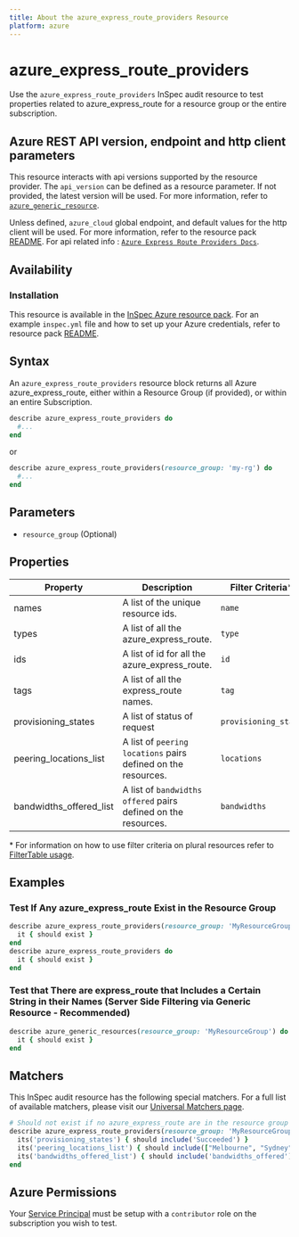 ```yaml
---
title: About the azure_express_route_providers Resource
platform: azure
---
```


# azure_express_route_providers

Use the `azure_express_route_providers` InSpec audit resource to test properties related to azure_express_route for a resource group or the entire subscription.

## Azure REST API version, endpoint and http client parameters

This resource interacts with api versions supported by the resource provider.
The `api_version` can be defined as a resource parameter.
If not provided, the latest version will be used.
For more information, refer to [`azure_generic_resource`](azure_generic_resource.md).

Unless defined, `azure_cloud` global endpoint, and default values for the http client will be used.
For more information, refer to the resource pack [README](../../README.md).
For api related info : [`Azure Express Route Providers Docs`](https://docs.microsoft.com/en-us/rest/api/expressroute/express-route-service-providers/list).

## Availability

### Installation

This resource is available in the [InSpec Azure resource pack](https://github.com/inspec/inspec-azure). 
For an example `inspec.yml` file and how to set up your Azure credentials, refer to resource pack [README](../../README.md#Service-Principal).

## Syntax

An `azure_express_route_providers` resource block returns all Azure azure_express_route, either within a Resource Group (if provided), or within an entire Subscription.
```ruby
describe azure_express_route_providers do
  #...
end
```
or
```ruby
describe azure_express_route_providers(resource_group: 'my-rg') do
  #...
end
```
## Parameters

- `resource_group` (Optional)

## Properties

|Property       | Description                                                                          | Filter Criteria<superscript>*</superscript> |
|---------------|--------------------------------------------------------------------------------------|-----------------|
| names           | A list of the unique resource ids.                                                   | `name`            |
| types      | A list of all the azure_express_route.                                | `type`       |
| ids    | A list of id for all the azure_express_route.                                   | `id`    |
| tags      | A list of all the express_route names.                                             | `tag`          |
| provisioning_states     | A list of status of request| `provisioning_state`|
| peering_locations_list          | A list of `peering locations` pairs defined on the resources.                                | `locations`          |
| bandwidths_offered_list          | A list of `bandwidths offered` pairs defined on the resources.                                | `bandwidths`          |
  
<superscript>*</superscript> For information on how to use filter criteria on plural resources refer to [FilterTable usage](https://github.com/inspec/inspec/blob/master/dev-docs/filtertable-usage.md).
  
## Examples

### Test If Any azure_express_route Exist in the Resource Group
```ruby
describe azure_express_route_providers(resource_group: 'MyResourceGroup') do
  it { should exist }
end
describe azure_express_route_providers do
  it { should exist }
end
``` 
### Test that There are express_route that Includes a Certain String in their Names (Server Side Filtering via Generic Resource - Recommended)   
```ruby
describe azure_generic_resources(resource_group: 'MyResourceGroup') do
  it { should exist }
end
```
## Matchers

This InSpec audit resource has the following special matchers. For a full list of available matchers, please visit our [Universal Matchers page](https://www.inspec.io/docs/reference/matchers/).


```ruby
# Should not exist if no azure_express_route are in the resource group
describe azure_express_route_providers(resource_group: 'MyResourceGroup') do
  its('provisioning_states') { should include('Succeeded') }
  its('peering_locations_list') { should include(["Melbourne", "Sydney"]) }
  its('bandwidths_offered_list') { should include('bandwidths_offered') }
end


```
## Azure Permissions

Your [Service Principal](https://docs.microsoft.com/en-us/azure/azure-resource-manager/resource-group-create-service-principal-portal) must be setup with a `contributor` role on the subscription you wish to test.
